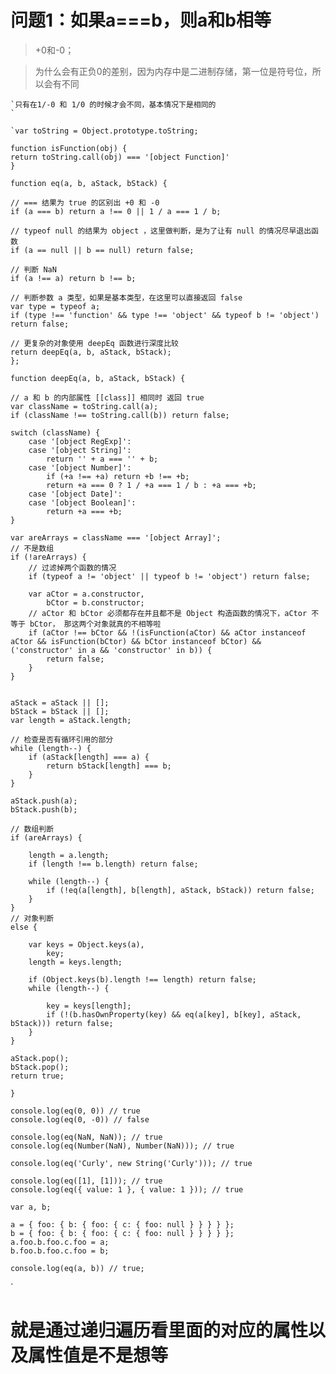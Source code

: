 # 问题1：如果a===b，则a和b相等 #
> +0和-0；

> 为什么会有正负0的差别，因为内存中是二进制存储，第一位是符号位，所以会有不同

    `只有在1/-0 和 1/0 的时候才会不同，基本情况下是相同的
	`

	`var toString = Object.prototype.toString;

	function isFunction(obj) {
    return toString.call(obj) === '[object Function]'
	}
	
	function eq(a, b, aStack, bStack) {

    // === 结果为 true 的区别出 +0 和 -0
    if (a === b) return a !== 0 || 1 / a === 1 / b;

    // typeof null 的结果为 object ，这里做判断，是为了让有 null 的情况尽早退出函数
    if (a == null || b == null) return false;

    // 判断 NaN
    if (a !== a) return b !== b;

    // 判断参数 a 类型，如果是基本类型，在这里可以直接返回 false
    var type = typeof a;
    if (type !== 'function' && type !== 'object' && typeof b != 'object') return false;

    // 更复杂的对象使用 deepEq 函数进行深度比较
    return deepEq(a, b, aStack, bStack);
	};
	
	function deepEq(a, b, aStack, bStack) {

    // a 和 b 的内部属性 [[class]] 相同时 返回 true
    var className = toString.call(a);
    if (className !== toString.call(b)) return false;

    switch (className) {
        case '[object RegExp]':
        case '[object String]':
            return '' + a === '' + b;
        case '[object Number]':
            if (+a !== +a) return +b !== +b;
            return +a === 0 ? 1 / +a === 1 / b : +a === +b;
        case '[object Date]':
        case '[object Boolean]':
            return +a === +b;
    }

    var areArrays = className === '[object Array]';
    // 不是数组
    if (!areArrays) {
        // 过滤掉两个函数的情况
        if (typeof a != 'object' || typeof b != 'object') return false;

        var aCtor = a.constructor,
            bCtor = b.constructor;
        // aCtor 和 bCtor 必须都存在并且都不是 Object 构造函数的情况下，aCtor 不等于 bCtor， 那这两个对象就真的不相等啦
        if (aCtor !== bCtor && !(isFunction(aCtor) && aCtor instanceof aCtor && isFunction(bCtor) && bCtor instanceof bCtor) && ('constructor' in a && 'constructor' in b)) {
            return false;
        }
    }


    aStack = aStack || [];
    bStack = bStack || [];
    var length = aStack.length;

    // 检查是否有循环引用的部分
    while (length--) {
        if (aStack[length] === a) {
            return bStack[length] === b;
        }
    }

    aStack.push(a);
    bStack.push(b);

    // 数组判断
    if (areArrays) {

        length = a.length;
        if (length !== b.length) return false;

        while (length--) {
            if (!eq(a[length], b[length], aStack, bStack)) return false;
        }
    }
    // 对象判断
    else {

        var keys = Object.keys(a),
            key;
        length = keys.length;

        if (Object.keys(b).length !== length) return false;
        while (length--) {

            key = keys[length];
            if (!(b.hasOwnProperty(key) && eq(a[key], b[key], aStack, bStack))) return false;
        }
    }

    aStack.pop();
    bStack.pop();
    return true;

	}
	
	console.log(eq(0, 0)) // true
	console.log(eq(0, -0)) // false
	
	console.log(eq(NaN, NaN)); // true
	console.log(eq(Number(NaN), Number(NaN))); // true
	
	console.log(eq('Curly', new String('Curly'))); // true
	
	console.log(eq([1], [1])); // true
	console.log(eq({ value: 1 }, { value: 1 })); // true
	
	var a, b;
	
	a = { foo: { b: { foo: { c: { foo: null } } } } };
	b = { foo: { b: { foo: { c: { foo: null } } } } };
	a.foo.b.foo.c.foo = a;
	b.foo.b.foo.c.foo = b;
	
	console.log(eq(a, b)) // true;
`


# 就是通过递归遍历看里面的对应的属性以及属性值是不是想等 #
